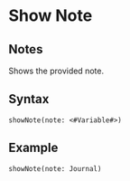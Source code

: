 # Show Note
## Notes
Shows the provided note.
## Syntax
```
showNote(note: <#Variable#>)
```
## Example
```
showNote(note: Journal)
```